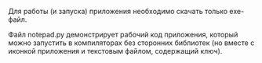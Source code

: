 Для работы (и запуска) приложения необходимо скачать только exe-файл.    

Файл notepad.py демонстрирует рабочий код приложения, который можно запустить в компиляторах без сторонних библиотек (но вместе с иконкой приложения и текстовым файлом, содержащий ключ).
